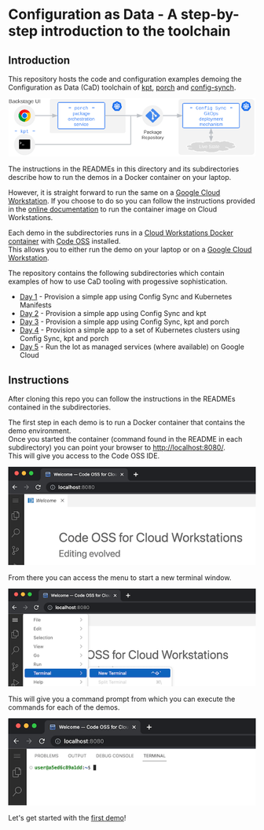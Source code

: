 # Configuration as Data - A step-by-step introduction to the toolchain

## Introduction
This repository hosts the code and configuration examples demoing the Configuration as Data (CaD) toolchain of [kpt](https://kpt.dev/book/), [porch](https://kpt.dev/book/08-package-orchestration/) and [config-synch](https://kpt.dev/gitops/configsync/).  

![Configuration as Data Toolchain](/images/nephio_cad_toolchain.png)   

The instructions in the READMEs in this directory and its subdirectories describe how to run the demos in a Docker container on your laptop.  

However, it is straight forward to run the same on a [Google Cloud Workstation](https://cloud.google.com/workstations).
If you choose to do so you can follow the instructions provided in the [online documentation](https://cloud.google.com/workstations/docs/create-cluster) to run the container image on Cloud Workstations.  

Each demo in the subdirectories runs in a [Cloud Workstations Docker container](https://cloud.google.com/workstations/docs/customize-container-images) with [Code OSS](https://cloud.google.com/workstations/docs/preconfigured-base-images#list_of_preconfigured_base_images) installed.  
This allows you to either run the demo on your laptop or on a [Google Cloud Workstation](https://cloud.google.com/workstations).

The repository contains the following subdirectories which contain examples of how to use CaD tooling with progessive sophistication.
* [Day 1](/Day1/README.md) - Provision a simple app using Config Sync and Kubernetes Manifests
* [Day 2](/Day2/README.md) - Provision a simple app using Config Sync and kpt
* [Day 3](/Day3/README.md) - Provision a simple app using Config Sync, kpt and porch 
* [Day 4](/Day4/README.md) - Provision a simple app to a set of Kubernetes clusters using Config Sync, kpt and porch
* [Day 5](/Day4/README.md) - Run the lot as managed services (where available) on Google Cloud

## Instructions
After cloning this repo you can follow the instructions in the READMEs contained in the subdirectories.

The first step in each demo is to run a Docker container that contains the demo environment.  
Once you started the container (command found in the README in each subdirectory) you can point your browser to [http://localhost:8080/](http://localhost:8080/).  
This will give you access to the Code OSS IDE.  

![Code OSS environment in your browser](/images/cloud_workstations.png)

From there you can access the menu to start a new terminal window.

![Code OSS environment in your browser](/images/new_terminal_window.png)

This will give you a command prompt from which you can execute the commands for each of the demos.

![Code OSS environment in your browser](/images/terminal_window.png)

Let's get started with the [first demo](/Day0/README.md)!
